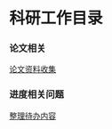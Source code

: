 # 科研工作目录

### 论文相关

[论文资料收集](docs/学校相关/11/论文资料.md)



### 进度相关问题

[整理待办内容](docs/学校相关/11/11月近期待办.md)

